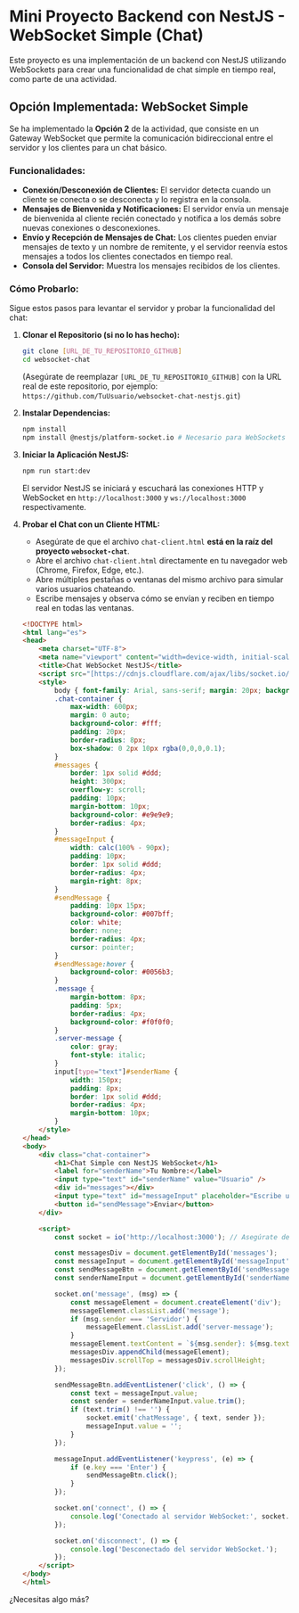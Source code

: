 # Mini Proyecto Backend con NestJS - WebSocket Simple (Chat)

Este proyecto es una implementación de un backend con NestJS utilizando WebSockets para crear una funcionalidad de chat simple en tiempo real, como parte de una actividad.

## Opción Implementada: WebSocket Simple

Se ha implementado la **Opción 2** de la actividad, que consiste en un Gateway WebSocket que permite la comunicación bidireccional entre el servidor y los clientes para un chat básico.

### Funcionalidades:

* **Conexión/Desconexión de Clientes:** El servidor detecta cuando un cliente se conecta o se desconecta y lo registra en la consola.
* **Mensajes de Bienvenida y Notificaciones:** El servidor envía un mensaje de bienvenida al cliente recién conectado y notifica a los demás sobre nuevas conexiones o desconexiones.
* **Envío y Recepción de Mensajes de Chat:** Los clientes pueden enviar mensajes de texto y un nombre de remitente, y el servidor reenvía estos mensajes a todos los clientes conectados en tiempo real.
* **Consola del Servidor:** Muestra los mensajes recibidos de los clientes.

### Cómo Probarlo:

Sigue estos pasos para levantar el servidor y probar la funcionalidad del chat:

1.  **Clonar el Repositorio (si no lo has hecho):**

    ```bash
    git clone [URL_DE_TU_REPOSITORIO_GITHUB]
    cd websocket-chat
    ```

    (Asegúrate de reemplazar `[URL_DE_TU_REPOSITORIO_GITHUB]` con la URL real de este repositorio, por ejemplo: `https://github.com/TuUsuario/websocket-chat-nestjs.git`)

2.  **Instalar Dependencias:**

    ```bash
    npm install
    npm install @nestjs/platform-socket.io # Necesario para WebSockets
    ```

3.  **Iniciar la Aplicación NestJS:**

    ```bash
    npm run start:dev
    ```

    El servidor NestJS se iniciará y escuchará las conexiones HTTP y WebSocket en `http://localhost:3000` y `ws://localhost:3000` respectivamente.

4.  **Probar el Chat con un Cliente HTML:**

    * Asegúrate de que el archivo `chat-client.html` **está en la raíz del proyecto `websocket-chat`**.
    * Abre el archivo `chat-client.html` directamente en tu navegador web (Chrome, Firefox, Edge, etc.).
    * Abre múltiples pestañas o ventanas del mismo archivo para simular varios usuarios chateando.
    * Escribe mensajes y observa cómo se envían y reciben en tiempo real en todas las ventanas.

    ```html
    <!DOCTYPE html>
    <html lang="es">
    <head>
        <meta charset="UTF-8">
        <meta name="viewport" content="width=device-width, initial-scale=1.0">
        <title>Chat WebSocket NestJS</title>
        <script src="[https://cdnjs.cloudflare.com/ajax/libs/socket.io/4.7.5/socket.io.min.js](https://cdnjs.cloudflare.com/ajax/libs/socket.io/4.7.5/socket.io.min.js)"></script>
        <style>
            body { font-family: Arial, sans-serif; margin: 20px; background-color: #f4f4f4; }
            .chat-container {
                max-width: 600px;
                margin: 0 auto;
                background-color: #fff;
                padding: 20px;
                border-radius: 8px;
                box-shadow: 0 2px 10px rgba(0,0,0,0.1);
            }
            #messages {
                border: 1px solid #ddd;
                height: 300px;
                overflow-y: scroll;
                padding: 10px;
                margin-bottom: 10px;
                background-color: #e9e9e9;
                border-radius: 4px;
            }
            #messageInput {
                width: calc(100% - 90px);
                padding: 10px;
                border: 1px solid #ddd;
                border-radius: 4px;
                margin-right: 8px;
            }
            #sendMessage {
                padding: 10px 15px;
                background-color: #007bff;
                color: white;
                border: none;
                border-radius: 4px;
                cursor: pointer;
            }
            #sendMessage:hover {
                background-color: #0056b3;
            }
            .message {
                margin-bottom: 8px;
                padding: 5px;
                border-radius: 4px;
                background-color: #f0f0f0;
            }
            .server-message {
                color: gray;
                font-style: italic;
            }
            input[type="text"]#senderName {
                width: 150px;
                padding: 8px;
                border: 1px solid #ddd;
                border-radius: 4px;
                margin-bottom: 10px;
            }
        </style>
    </head>
    <body>
        <div class="chat-container">
            <h1>Chat Simple con NestJS WebSocket</h1>
            <label for="senderName">Tu Nombre:</label>
            <input type="text" id="senderName" value="Usuario" />
            <div id="messages"></div>
            <input type="text" id="messageInput" placeholder="Escribe un mensaje..." />
            <button id="sendMessage">Enviar</button>
        </div>

        <script>
            const socket = io('http://localhost:3000'); // Asegúrate de que esta URL sea correcta

            const messagesDiv = document.getElementById('messages');
            const messageInput = document.getElementById('messageInput');
            const sendMessageBtn = document.getElementById('sendMessage');
            const senderNameInput = document.getElementById('senderName');

            socket.on('message', (msg) => {
                const messageElement = document.createElement('div');
                messageElement.classList.add('message');
                if (msg.sender === 'Servidor') {
                    messageElement.classList.add('server-message');
                }
                messageElement.textContent = `${msg.sender}: ${msg.text}`;
                messagesDiv.appendChild(messageElement);
                messagesDiv.scrollTop = messagesDiv.scrollHeight;
            });

            sendMessageBtn.addEventListener('click', () => {
                const text = messageInput.value;
                const sender = senderNameInput.value.trim();
                if (text.trim() !== '') {
                    socket.emit('chatMessage', { text, sender });
                    messageInput.value = '';
                }
            });

            messageInput.addEventListener('keypress', (e) => {
                if (e.key === 'Enter') {
                    sendMessageBtn.click();
                }
            });

            socket.on('connect', () => {
                console.log('Conectado al servidor WebSocket:', socket.id);
            });

            socket.on('disconnect', () => {
                console.log('Desconectado del servidor WebSocket.');
            });
        </script>
    </body>
    </html>
    ```

¿Necesitas algo más?
</immersive>